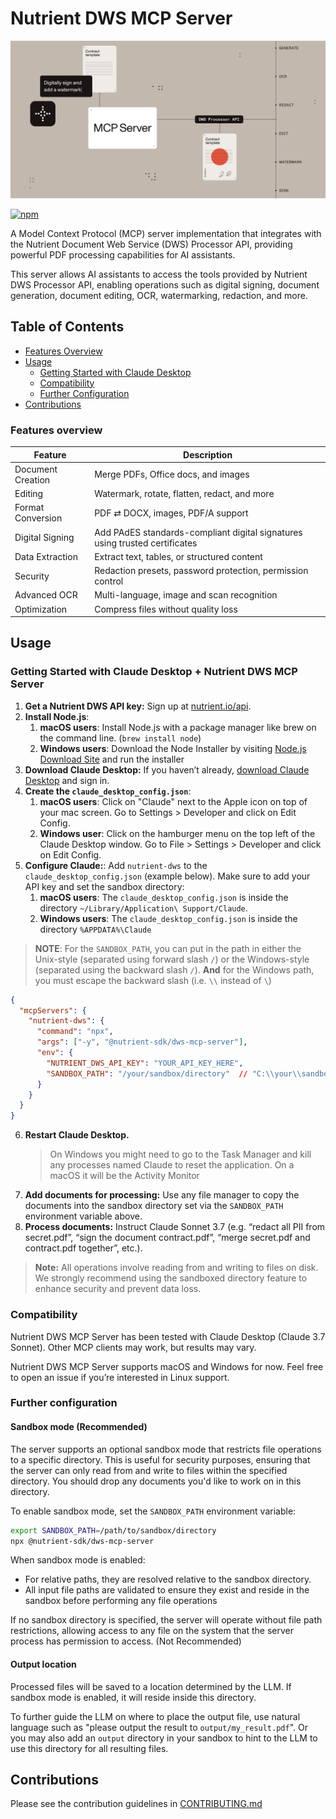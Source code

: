 # Nutrient DWS MCP Server

![Document workflows using natural language](https://raw.githubusercontent.com/PSPDFKit/nutrient-dws-mcp-server/main/resources/readme-header.png)

[![npm](https://img.shields.io/npm/v/%40nutrient-sdk/dws-mcp-server)](https://www.npmjs.com/package/@nutrient-sdk/dws-mcp-server)

A Model Context Protocol (MCP) server implementation that integrates with the Nutrient Document Web Service (DWS) Processor API, providing powerful PDF processing capabilities for AI assistants.

This server allows AI assistants to access the tools provided by Nutrient DWS Processor API, enabling operations such as digital signing, document generation, document editing, OCR, watermarking, redaction, and more.

## Table of Contents

- [Features Overview](#features-overview)
- [Usage](#usage)
  - [Getting Started with Claude Desktop](#getting-started-with-claude-desktop--nutrient-dws-mcp-server)
  - [Compatibility](#compatibility)
  - [Further Configuration](#further-configuration)
- [Contributions](#contributions)

### Features overview

| Feature           | Description                                                                 |
| ----------------- | --------------------------------------------------------------------------- |
| Document Creation | Merge PDFs, Office docs, and images                                         |
| Editing           | Watermark, rotate, flatten, redact, and more                                |
| Format Conversion | PDF ⇄ DOCX, images, PDF/A support                                           |
| Digital Signing   | Add PAdES standards-compliant digital signatures using trusted certificates |
| Data Extraction   | Extract text, tables, or structured content                                 |
| Security          | Redaction presets, password protection, permission control                  |
| Advanced OCR      | Multi-language, image and scan recognition                                  |
| Optimization      | Compress files without quality loss                                         |

## Usage

### Getting Started with Claude Desktop + Nutrient DWS MCP Server

1. **Get a Nutrient DWS API key:** Sign up at [nutrient.io/api](https://dashboard.nutrient.io/sign_up/).
2. **Install Node.js**:
   1. **macOS users**: Install Node.js with a package manager like brew on the command line. (`brew install node`)
   2. **Windows users**: Download the Node Installer by visiting [Node.js Download Site](https://nodejs.org/en/download) and run the installer
3. **Download Claude Desktop:** If you haven’t already, [download Claude Desktop](https://claude.ai/download) and sign in.
4. **Create the `claude_desktop_config.json`**:
   1. **macOS users**: Click on "Claude" next to the Apple icon on top of your mac screen. Go to Settings > Developer and click on Edit Config.
   2. **Windows user**: Click on the hamburger menu on the top left of the Claude Desktop window. Go to File > Settings > Developer and click on Edit Config.
5. **Configure Claude:**: Add `nutrient-dws` to the `claude_desktop_config.json` (example below). Make sure to add your API key and set the sandbox directory:
   1. **macOS users**: The `claude_desktop_config.json` is inside the directory `~/Library/Application\ Support/Claude`.
   2. **Windows users**: The `claude_desktop_config.json` is inside the directory `%APPDATA%\Claude`

> **NOTE**: For the `SANDBOX_PATH`, you can put in the path in either the Unix-style (separated using forward slash `/`) or the Windows-style
> (separated using the backward slash `/`). **And** for the Windows path, you must escape the backward slash (i.e. `\\` instead of `\`)

```json lines
{
  "mcpServers": {
    "nutrient-dws": {
      "command": "npx",
      "args": ["-y", "@nutrient-sdk/dws-mcp-server"],
      "env": {
        "NUTRIENT_DWS_API_KEY": "YOUR_API_KEY_HERE",
        "SANDBOX_PATH": "/your/sandbox/directory"  // "C:\\your\\sandbox\\directory" for Windows
      }
    }
  }
}
```

6. **Restart Claude Desktop.**
   > On Windows you might need to go to the Task Manager and kill any processes named Claude to reset the application. On a macOS it will be the Activity Monitor
7. **Add documents for processing:** Use any file manager to copy the documents into the sandbox directory set via the `SANDBOX_PATH` environment variable above.
8. **Process documents:** Instruct Claude Sonnet 3.7 (e.g. “redact all PII from secret.pdf”, “sign the document contract.pdf”, “merge secret.pdf and contract.pdf together”, etc.).

> **Note:** All operations involve reading from and writing to files on disk. We strongly recommend using the sandboxed directory feature to enhance security and prevent data loss.

### Compatibility

Nutrient DWS MCP Server has been tested with Claude Desktop (Claude 3.7 Sonnet). Other MCP clients may work, but results may vary.

Nutrient DWS MCP Server supports macOS and Windows for now. Feel free to open an issue if you’re interested in Linux support.

### Further configuration

#### Sandbox mode (Recommended)

The server supports an optional sandbox mode that restricts file operations to a specific directory. This is useful for security purposes, ensuring that the server can only read from and write to files within the specified directory. You should drop any documents you'd like to work on in this directory.

To enable sandbox mode, set the `SANDBOX_PATH` environment variable:

```bash
export SANDBOX_PATH=/path/to/sandbox/directory
npx @nutrient-sdk/dws-mcp-server
```

When sandbox mode is enabled:

- For relative paths, they are resolved relative to the sandbox directory.
- All input file paths are validated to ensure they exist and reside in the sandbox before performing any file operations

If no sandbox directory is specified, the server will operate without file path restrictions, allowing access to any file on the system that the server process has permission to access. (Not Recommended)

#### Output location

Processed files will be saved to a location determined by the LLM. If sandbox mode is enabled, it will reside inside this directory.

To further guide the LLM on where to place the output file, use natural language such as "please output the result to `output/my_result.pdf`".
Or you may also add an `output` directory in your sandbox to hint to the LLM to use this directory for all resulting files.

## Contributions

Please see the contribution guidelines in [CONTRIBUTING.md](CONTRIBUTING.md)
